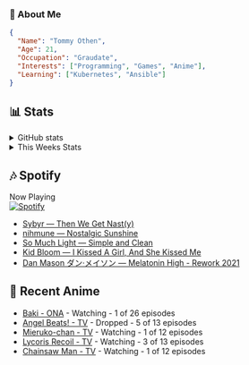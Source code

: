 ### 👋 About Me
```json
{
  "Name": "Tommy Othen",
  "Age": 21,
  "Occupation": "Graudate",
  "Interests": ["Programming", "Games", "Anime"],
  "Learning": ["Kubernetes", "Ansible"]
}
```

## 📊 Stats
<details>
  <summary>GitHub stats</summary>
  <a href="https://github.com/anuraghazra/github-readme-stats">
    <img src="https://github-readme-stats.vercel.app/api?username=tommyothen&show_icons=true&count_private=true&hide=prs,issues">
  </a>
</details>

<details>
  <summary>This Weeks Stats</summary>
  <a href="https://github.com/anuraghazra/github-readme-stats">
    <img src="https://github-readme-stats.vercel.app/api/wakatime?username=tommyothen&cache_seconds=1800&custom_title=Top%20Languages">
  </a>
</details>

## 🎶 Spotify
Now Playing\
[![Spotify](https://novatorem-dasushiasian.vercel.app/api/spotify)](https://open.spotify.com/user/g90805640970)
<!-- LASTFM:START -->
* [Sybyr — Then We Get Nast&lpar;y&rpar;](https://www.last.fm/music/Sybyr/_/Then+We+Get+Nast&lpar;y&rpar;)
* [nihmune — Nostalgic Sunshine](https://www.last.fm/music/nihmune/_/Nostalgic+Sunshine)
* [So Much Light — Simple and Clean](https://www.last.fm/music/So+Much+Light/_/Simple+and+Clean)
* [Kid Bloom — I Kissed A Girl, And She Kissed Me](https://www.last.fm/music/Kid+Bloom/_/I+Kissed+A+Girl,+And+She+Kissed+Me)
* [Dan Mason ダン·メイソン — Melatonin High - Rework 2021](https://www.last.fm/music/Dan+Mason+%E3%83%80%E3%83%B3%C2%B7%E3%83%A1%E3%82%A4%E3%82%BD%E3%83%B3/_/Melatonin+High+-+Rework+2021)<!-- LASTFM:END -->

## 🗻 Recent Anime
<!-- ANIME-LIST:START -->
* [Baki - ONA](https://myanimelist.net/anime/34443/Baki) - Watching - 1 of 26 episodes
* [Angel Beats! - TV](https://myanimelist.net/anime/6547/Angel_Beats) - Dropped - 5 of 13 episodes
* [Mieruko-chan - TV](https://myanimelist.net/anime/48483/Mieruko-chan) - Watching - 1 of 12 episodes
* [Lycoris Recoil - TV](https://myanimelist.net/anime/50709/Lycoris_Recoil) - Watching - 3 of 13 episodes
* [Chainsaw Man - TV](https://myanimelist.net/anime/44511/Chainsaw_Man) - Watching - 1 of 12 episodes<!-- ANIME-LIST:END -->
